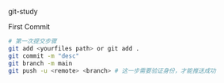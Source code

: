 git-study

First Commit



```sh
# 第一次提交步骤
git add <yourfiles path> or git add .
git commit -m "desc"
git branch -m main
git push -u <remote> <branch> # 这一步需要验证身份，才能推送成功
```

